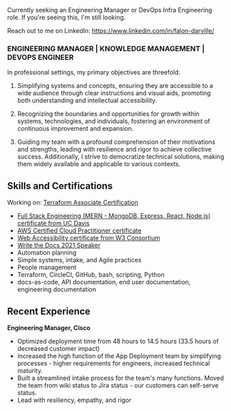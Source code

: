 Currently seeking an Engineering Manager or DevOps Infra Engineering role. If you're seeing this, I'm still looking. 

Reach out to me on LinkedIn: https://www.linkedin.com/in/falon-darville/

### ENGINEERING MANAGER | KNOWLEDGE MANAGEMENT | DEVOPS ENGINEER

In professional settings, my primary objectives are threefold:

1. Simplifying systems and concepts, ensuring they are accessible to a wide audience through clear instructions and visual aids, promoting both understanding and intellectual accessibility.

2. Recognizing the boundaries and opportunities for growth within systems, technologies, and individuals, fostering an environment of continuous improvement and expansion.

3. Guiding my team with a profound comprehension of their motivations and strengths, leading with resilience and rigor to achieve collective success. Additionally, I strive to democratize technical solutions, making them widely available and applicable to various contexts.

## Skills and Certifications

Working on: [Terraform Associate Certification](https://www.hashicorp.com/certification/terraform-associate)

* [Full Stack Engineering (MERN - MongoDB, Express, React, Node.js) certificate from UC Davis](https://www.credly.com/badges/145b6b28-7016-4a27-a1b4-b5c0e125b4e9)
* [AWS Certified Cloud Practitioner certificate](https://www.credly.com/badges/680071b9-c4bf-4ca1-8394-2fdcbc66453f)
* [Web Accessibility certificate from W3 Consortium](https://courses.edx.org/certificates/0326f12ad7194bc18161d89c8a2a9958)
* [Write the Docs 2021 Speaker](https://www.youtube.com/watch?v=f7hHwGvR0_Q)
* Automation planning
* Simple systems, intake, and Agile practices
* People management
* Terraform, CircleCI, GitHub, bash, scripting, Python
* docs-as-code, API documentation, end user documentation, engineering documentation

## Recent Experience

**Engineering Manager, Cisco**
* Optimized deployment time from 48 hours to 14.5 hours (33.5 hours of decreased customer impact)
* Increased the high function of the App Deployment team by simplifying processes - higher requirements for engineers, increased technical maturity.
* Built a streamlined intake process for the team's many functions. Moved the team from wiki status to Jira status - our customers can self-serve status.
* Lead with resiliency, empathy, and rigor

